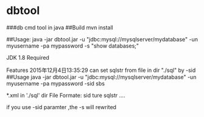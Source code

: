 # dbtool
###db cmd tool  in java
##Build 
mvn install

##Usage: 
  java -jar dbtool.jar -u "jdbc:mysql://mysqlserver/mydatabase" -un myusername -pa mypassword -s "show databases;"

JDK 1.8 Required

Features
2015年12月4日13:35:29  can set sqlstr from file in dir "./sql" by -sid 
##Usage
 java -jar dbtool.jar -u "jdbc:mysql://mysqlserver/mydatabase" -un myusername -pa mypassword -sid sbs
 
 *.xml in './sql' dir
 File Formate:
 <xml>
 <sql>
 <sqlName>sid</sqlName>
 <sqlValue>ture sqlstr</sqlValue>
 </sql>
 <sql>
 </sql>
 ....
 </xml>
 
 if you use -sid paramter ,the -s will rewrited
